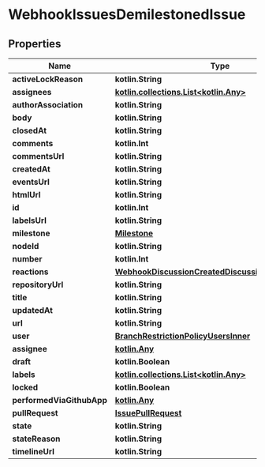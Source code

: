 
# WebhookIssuesDemilestonedIssue

## Properties
Name | Type | Description | Notes
------------ | ------------- | ------------- | -------------
**activeLockReason** | **kotlin.String** |  | 
**assignees** | [**kotlin.collections.List&lt;kotlin.Any&gt;**](kotlin.Any.md) |  | 
**authorAssociation** | **kotlin.String** |  | 
**body** | **kotlin.String** |  | 
**closedAt** | **kotlin.String** |  | 
**comments** | **kotlin.Int** |  | 
**commentsUrl** | **kotlin.String** |  | 
**createdAt** | **kotlin.String** |  | 
**eventsUrl** | **kotlin.String** |  | 
**htmlUrl** | **kotlin.String** |  | 
**id** | **kotlin.Int** |  | 
**labelsUrl** | **kotlin.String** |  | 
**milestone** | [**Milestone**](Milestone.md) |  | 
**nodeId** | **kotlin.String** |  | 
**number** | **kotlin.Int** |  | 
**reactions** | [**WebhookDiscussionCreatedDiscussionAllOfReactions**](WebhookDiscussionCreatedDiscussionAllOfReactions.md) |  | 
**repositoryUrl** | **kotlin.String** |  | 
**title** | **kotlin.String** |  | 
**updatedAt** | **kotlin.String** |  | 
**url** | **kotlin.String** |  | 
**user** | [**BranchRestrictionPolicyUsersInner**](BranchRestrictionPolicyUsersInner.md) |  | 
**assignee** | [**kotlin.Any**](.md) |  |  [optional]
**draft** | **kotlin.Boolean** |  |  [optional]
**labels** | [**kotlin.collections.List&lt;kotlin.Any&gt;**](kotlin.Any.md) |  |  [optional]
**locked** | **kotlin.Boolean** |  |  [optional]
**performedViaGithubApp** | [**kotlin.Any**](.md) |  |  [optional]
**pullRequest** | [**IssuePullRequest**](IssuePullRequest.md) |  |  [optional]
**state** | **kotlin.String** |  |  [optional]
**stateReason** | **kotlin.String** |  |  [optional]
**timelineUrl** | **kotlin.String** |  |  [optional]



